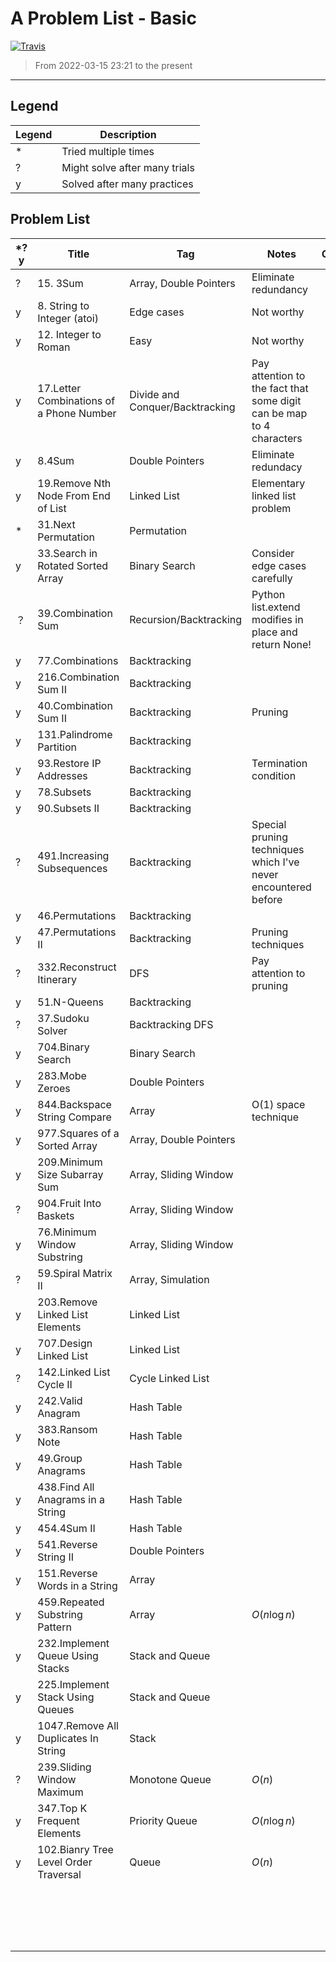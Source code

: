 # A Problem List - Basic

[![Travis](https://img.shields.io/badge/language-C++-green.svg)]()

> From 2022-03-15 23:21 to the present

---

## Legend

| Legend | Description                   |
| ------ | ----------------------------- |
| *      | Tried multiple times          |
| ?      | Might solve after many trials |
| y      | Solved after many practices   |

## Problem List

| *?y | Title                                    | Tag                             | Notes                                                                | Company |
| --- | ---------------------------------------- | ------------------------------- | -------------------------------------------------------------------- | ------- |
| ?   | 15. 3Sum                                 | Array, Double Pointers          | Eliminate redundancy                                                 |         |
| y   | 8. String to Integer (atoi)              | Edge cases                      | Not worthy                                                           |         |
| y   | 12. Integer to Roman                     | Easy                            | Not worthy                                                           |         |
| y   | 17.Letter Combinations of a Phone Number | Divide and Conquer/Backtracking | Pay attention to the fact that some digit can be map to 4 characters |         |
| y   | 8.4Sum                                   | Double Pointers                 | Eliminate redundacy                                                  |         |
| y   | 19.Remove Nth Node From End of List      | Linked List                     | Elementary linked list problem                                       |         |
| *   | 31.Next Permutation                      | Permutation                     |                                                                      |         |
| y   | 33.Search in Rotated Sorted Array        | Binary Search                   | Consider edge cases carefully                                        |         |
| ？  | 39.Combination Sum                       | Recursion/Backtracking          | Python list.extend modifies in place and return None!                |         |
| y   | 77.Combinations                          | Backtracking                    |                                                                      |         |
| y   | 216.Combination Sum II                   | Backtracking                    |                                                                      |         |
| y   | 40.Combination Sum II                    | Backtracking                    | Pruning                                                              |         |
| y   | 131.Palindrome Partition                 | Backtracking                    |                                                                      |         |
| y   | 93.Restore IP Addresses                  | Backtracking                    | Termination condition                                                |         |
| y   | 78.Subsets                               | Backtracking                    |                                                                      |         |
| y   | 90.Subsets II                            | Backtracking                    |                                                                      |         |
| ?   | 491.Increasing Subsequences              | Backtracking                    | Special pruning techniques which I've never encountered before       |         |
| y   | 46.Permutations                          | Backtracking                    |                                                                      |         |
| y   | 47.Permutations II                       | Backtracking                    | Pruning techniques                                                   |         |
| ?   | 332.Reconstruct Itinerary                | DFS                             | Pay attention to pruning                                             |         |
| y   | 51.N-Queens                              | Backtracking                    |                                                                      |         |
| ?   | 37.Sudoku Solver                         | Backtracking DFS                |                                                                      |         |
| y   | 704.Binary Search                        | Binary Search                   |                                                                      |         |
| y   | 283.Mobe Zeroes                          | Double Pointers                 |                                                                      |         |
| y   | 844.Backspace String Compare             | Array                           | O(1) space technique                                                 |         |
| y   | 977.Squares of a Sorted Array            | Array, Double Pointers          |                                                                      |         |
| y   | 209.Minimum Size Subarray Sum            | Array, Sliding Window           |                                                                      |         |
| ?   | 904.Fruit Into Baskets                   | Array, Sliding Window           |                                                                      |         |
| y   | 76.Minimum Window Substring              | Array, Sliding Window           |                                                                      |         |
| ?   | 59.Spiral Matrix II                      | Array, Simulation               |                                                                      |         |
| y   | 203.Remove Linked List Elements          | Linked List                     |                                                                      |         |
| y   | 707.Design Linked List                   | Linked List                     |                                                                      |         |
| ?   | 142.Linked List Cycle II                 | Cycle Linked List               |                                                                      |         |
| y   | 242.Valid Anagram                        | Hash Table                      |                                                                      |         |
| y   | 383.Ransom Note                          | Hash Table                      |                                                                      |         |
| y   | 49.Group Anagrams                        | Hash Table                      |                                                                      |         |
| y   | 438.Find All Anagrams in a String        | Hash Table                      |                                                                      |         |
| y   | 454.4Sum II                              | Hash Table                      |                                                                      |         |
| y   | 541.Reverse String II                    | Double Pointers                 |                                                                      |         |
| y   | 151.Reverse Words in a String            | Array                           |                                                                      |         |
| y   | 459.Repeated Substring Pattern           | Array                           | $O(n\log n)$                                                       |         |
| y   | 232.Implement Queue Using Stacks         | Stack and Queue                 |                                                                      |         |
| y   | 225.Implement Stack Using Queues         | Stack and Queue                 |                                                                      |         |
| y   | 1047.Remove All Duplicates In String     | Stack                           |                                                                      |         |
| ?   | 239.Sliding Window Maximum               | Monotone Queue                  | $O(n)$                                                             |         |
| y   | 347.Top K Frequent Elements              | Priority Queue                  | $O(n\log n)$                                                       |         |
| y   | 102.Bianry Tree Level Order Traversal    | Queue                           | $O(n)$                                                             |         |
|     |                                          |                                 |                                                                      |         |
|     |                                          |                                 |                                                                      |         |
|     |                                          |                                 |                                                                      |         |
|     |                                          |                                 |                                                                      |         |
|     |                                          |                                 |                                                                      |         |
|     |                                          |                                 |                                                                      |         |
|     |                                          |                                 |                                                                      |         |
|     |                                          |                                 |                                                                      |         |
|     |                                          |                                 |                                                                      |         |
|     |                                          |                                 |                                                                      |         |
|     |                                          |                                 |                                                                      |         |
|     |                                          |                                 |                                                                      |         |
|     |                                          |                                 |                                                                      |         |
|     |                                          |                                 |                                                                      |         |
|     |                                          |                                 |                                                                      |         |
|     |                                          |                                 |                                                                      |         |
|     |                                          |                                 |                                                                      |         |
|     |                                          |                                 |                                                                      |         |
